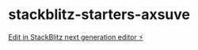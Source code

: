 # stackblitz-starters-axsuve

[Edit in StackBlitz next generation editor ⚡️](https://stackblitz.com/~/github.com/Princecel/stackblitz-starters-axsuve)